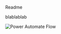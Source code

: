 Readme

blablablab


![Power Automate Flow](https://github.com/resresresresres/shared-mobility/blob/main/flow.jpg?raw=true)
